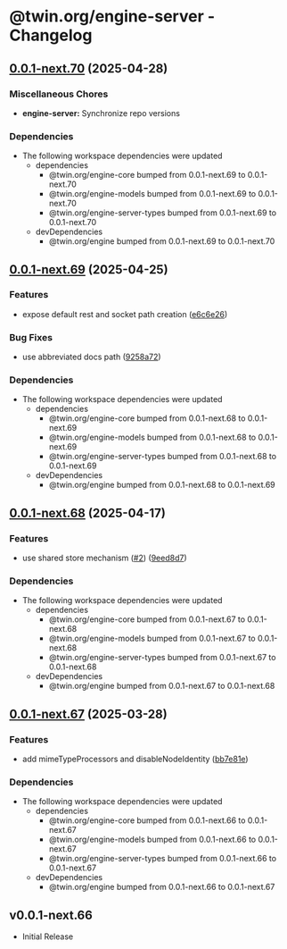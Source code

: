 # @twin.org/engine-server - Changelog

## [0.0.1-next.70](https://github.com/twinfoundation/engine/compare/engine-server-v0.0.1-next.69...engine-server-v0.0.1-next.70) (2025-04-28)


### Miscellaneous Chores

* **engine-server:** Synchronize repo versions


### Dependencies

* The following workspace dependencies were updated
  * dependencies
    * @twin.org/engine-core bumped from 0.0.1-next.69 to 0.0.1-next.70
    * @twin.org/engine-models bumped from 0.0.1-next.69 to 0.0.1-next.70
    * @twin.org/engine-server-types bumped from 0.0.1-next.69 to 0.0.1-next.70
  * devDependencies
    * @twin.org/engine bumped from 0.0.1-next.69 to 0.0.1-next.70

## [0.0.1-next.69](https://github.com/twinfoundation/engine/compare/engine-server-v0.0.1-next.68...engine-server-v0.0.1-next.69) (2025-04-25)


### Features

* expose default rest and socket path creation ([e6c6e26](https://github.com/twinfoundation/engine/commit/e6c6e266c8017212a74d4997e2e335347457a2bc))


### Bug Fixes

* use abbreviated docs path ([9258a72](https://github.com/twinfoundation/engine/commit/9258a72adf266ddcc4f98002a07a7a162755f24b))


### Dependencies

* The following workspace dependencies were updated
  * dependencies
    * @twin.org/engine-core bumped from 0.0.1-next.68 to 0.0.1-next.69
    * @twin.org/engine-models bumped from 0.0.1-next.68 to 0.0.1-next.69
    * @twin.org/engine-server-types bumped from 0.0.1-next.68 to 0.0.1-next.69
  * devDependencies
    * @twin.org/engine bumped from 0.0.1-next.68 to 0.0.1-next.69

## [0.0.1-next.68](https://github.com/twinfoundation/engine/compare/engine-server-v0.0.1-next.67...engine-server-v0.0.1-next.68) (2025-04-17)


### Features

* use shared store mechanism ([#2](https://github.com/twinfoundation/engine/issues/2)) ([9eed8d7](https://github.com/twinfoundation/engine/commit/9eed8d7766388479b42f03e2542fe761f2156408))


### Dependencies

* The following workspace dependencies were updated
  * dependencies
    * @twin.org/engine-core bumped from 0.0.1-next.67 to 0.0.1-next.68
    * @twin.org/engine-models bumped from 0.0.1-next.67 to 0.0.1-next.68
    * @twin.org/engine-server-types bumped from 0.0.1-next.67 to 0.0.1-next.68
  * devDependencies
    * @twin.org/engine bumped from 0.0.1-next.67 to 0.0.1-next.68

## [0.0.1-next.67](https://github.com/twinfoundation/engine/compare/engine-server-v0.0.1-next.66...engine-server-v0.0.1-next.67) (2025-03-28)


### Features

* add mimeTypeProcessors and disableNodeIdentity ([bb7e81e](https://github.com/twinfoundation/engine/commit/bb7e81e2036fe042068a5645ec59b22e20d33aad))


### Dependencies

* The following workspace dependencies were updated
  * dependencies
    * @twin.org/engine-core bumped from 0.0.1-next.66 to 0.0.1-next.67
    * @twin.org/engine-models bumped from 0.0.1-next.66 to 0.0.1-next.67
    * @twin.org/engine-server-types bumped from 0.0.1-next.66 to 0.0.1-next.67
  * devDependencies
    * @twin.org/engine bumped from 0.0.1-next.66 to 0.0.1-next.67

## v0.0.1-next.66

- Initial Release
